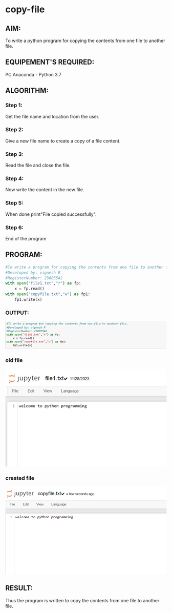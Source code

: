 # copy-file
## AIM:
To write a python program for copying the contents from one file to another file.
## EQUIPEMENT'S REQUIRED: 
PC
Anaconda - Python 3.7
## ALGORITHM: 
### Step 1:
Get the file name and location from the user.

### Step 2:
Give a new file name to create a copy of a file content.

### Step 3:
Read the file and close the file.

### Step 4:
Now write the content in the new file.

### Step 5:
When done print"File copied successfully".

### Step 6:
End of the program
## PROGRAM:
```py
#To write a program for copying the contents from one file to another file.
#Developed by: vignesh R
#RegisterNumber: 23005542
with open("file1.txt","r") as fp: 
    x = fp.read()
with open("copyfile.txt","w") as fp1: 
    fp1.write(x)
```
### OUTPUT:
![](./program.png)
### old file
![](./old%20file.png)
### created file
![](./new%20file.png)


## RESULT:
Thus the program is written to copy the contents from one file to another file.